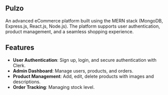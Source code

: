 ## Pulzo

An advanced eCommerce platform built using the MERN stack (MongoDB, Express.js, React.js, Node.js). The platform supports user authentication, product management, and a seamless shopping experience.

## Features
- **User Authentication**: Sign up, login, and secure authentication with Clerk.
- **Admin Dashboard**: Manage users, products, and orders.
- **Product Management**: Add, edit, delete products with images and descriptions.
- **Order Tracking**: Managing stock level.
